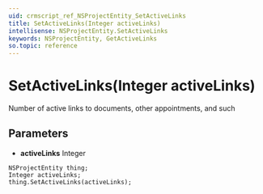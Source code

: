 ```yaml
---
uid: crmscript_ref_NSProjectEntity_SetActiveLinks
title: SetActiveLinks(Integer activeLinks)
intellisense: NSProjectEntity.SetActiveLinks
keywords: NSProjectEntity, GetActiveLinks
so.topic: reference
---
```


# SetActiveLinks(Integer activeLinks)

Number of active links to documents, other appointments, and such

## Parameters

* **activeLinks** Integer

```crmscript
NSProjectEntity thing;
Integer activeLinks;
thing.SetActiveLinks(activeLinks);
```

